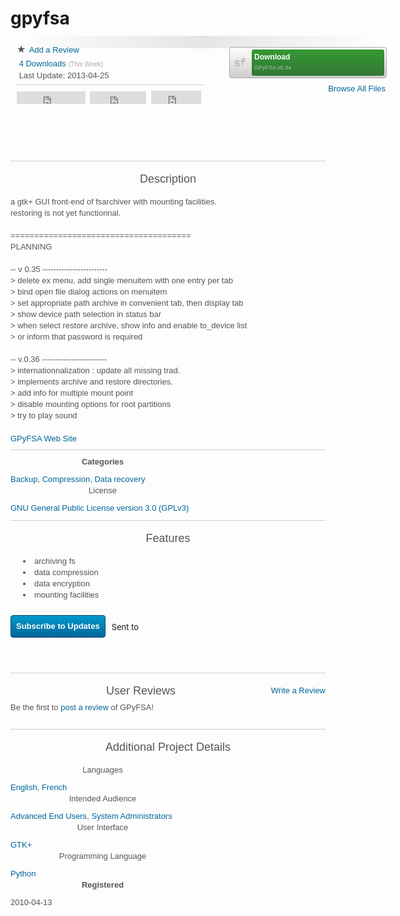 gpyfsa
======
<section id="call-to-action" style="margin: -8px 0px 0px; padding:
10px 0px; border: 0px; outline: 0px; font-size: 13px;
vertical-align: baseline; background-image:
-webkit-linear-gradient(left, rgb(255, 255, 255), rgb(229, 229,
229), rgb(255, 255, 255)); background-color: rgb(255, 255, 255);
display: block; width: 610px; color: rgb(85, 85, 85); font-family:
sans-serif; font-style: normal; font-variant: normal; font-weight:
normal; letter-spacing: normal; line-height: 18px; orphans: auto;
text-align: start; text-indent: 0px; text-transform: none;
white-space: normal; widows: auto; word-spacing: 0px;
-webkit-text-stroke-width: 0px; background-position: initial
initial; background-repeat: initial initial;">
<section id="counts-sharing" style="margin: 0px; padding: 4px 0px
0px 10px; border: 0px; outline: 0px; font-size: 13px;
vertical-align: baseline; background-color: transparent;
display: block; width: 340px; float: left; background-position:
initial initial; background-repeat: initial initial;">
<section class="project-info" style="margin: 0px; padding: 0px;
border: 0px; outline: 0px; font-size: 13px; vertical-align:
baseline; background-color: transparent; display: block;
background-position: initial initial; background-repeat:
initial initial;">
<section class="content" style="margin: 0px; padding: 0px;
border: 0px; outline: 0px; font-size: 13px; vertical-align:
baseline; background-color: transparent; display: block;
background-position: initial initial; background-repeat:
initial initial;"><b data-icon="" class="ico" title="Star"
style="margin: 0px; padding: 0px; border: 0px; outline:
0px; font-size: 16px; vertical-align: baseline;
background-color: transparent; font-style: normal;
font-variant: normal; font-weight: normal; line-height:
4px; font-family: Pictos; text-decoration: none; width:
16px; height: 16px; display: inline-block;
background-position: initial initial; background-repeat:
initial initial;">★</b><span class="Apple-converted-space">&nbsp;</span><a
href="https://sourceforge.net/projects/gpyfsa/reviews/"
title="Add a review" id="call-to-action-reviews"
style="margin: 0px; padding: 0px; font-size: 13px;
vertical-align: baseline; background-color: transparent;
outline: none; color: rgb(0, 102, 153); text-decoration:
none; -webkit-tap-highlight-color: rgb(0, 119, 170);
background-position: initial initial; background-repeat:
initial initial;">Add a Review</a></section>
</section>
<section id="download-stats" class="project-info" style="margin:
0px; padding: 0px; border: 0px; outline: 0px; font-size: 13px;
vertical-align: baseline; background-color: transparent;
display: block; background-position: initial initial;
background-repeat: initial initial;">
<section class="content" style="margin: 0px; padding: 0px;
border: 0px; outline: 0px; font-size: 13px; vertical-align:
baseline; background-color: transparent; display: block;
background-position: initial initial; background-repeat:
initial initial;"><span class="Apple-converted-space">&nbsp;</span><a
href="https://sourceforge.net/projects/gpyfsa/files/stats/timeline"
title="Downloads This Week" id="call-to-action-stats"
style="margin: 0px; padding: 0px; font-size: 13px;
vertical-align: baseline; background-color: transparent;
outline: none; color: rgb(0, 102, 153); text-decoration:
none; -webkit-tap-highlight-color: rgb(0, 119, 170);
background-position: initial initial; background-repeat:
initial initial;">4 Downloads</a><span
class="Apple-converted-space">&nbsp;</span><span
style="margin: 0px; padding: 0px; border: 0px; outline:
0px; font-size: 0.8em; vertical-align: baseline;
background-color: transparent; color: rgb(170, 170, 170);
background-position: initial initial; background-repeat:
initial initial;">(This Week)</span></section>
</section>
<section id="last-updated" class="project-info" style="margin:
0px; padding: 0px; border: 0px; outline: 0px; font-size: 13px;
vertical-align: baseline; background-color: transparent;
display: block; background-position: initial initial;
background-repeat: initial initial;">
<section class="content" style="margin: 0px; padding: 0px;
border: 0px; outline: 0px; font-size: 13px; vertical-align:
baseline; background-color: transparent; display: block;
background-position: initial initial; background-repeat:
initial initial;"><span class="Apple-converted-space">&nbsp;</span>Last
Update:<span class="Apple-converted-space">&nbsp;</span><time
class="dateUpdated" datetime="2013-04-25" style="margin:
0px; padding: 0px; border: 0px; outline: 0px; font-size:
13px; vertical-align: baseline; background-color:
transparent; background-position: initial initial;
background-repeat: initial initial;">2013-04-25</time></section>
</section>
<section class="social-sharing" style="margin: 5px 0px 0px;
padding: 9px 0px 3px; border-width: 1px 0px 0px;
border-top-style: solid; border-top-color: rgb(204, 204, 204);
outline: 0px; font-size: 13px; vertical-align: baseline;
background-color: transparent; display: block; width: 300px;
background-position: initial initial; background-repeat:
initial initial;"><iframe id="twitter-widget-0"
allowtransparency="true"
src="https://platform.twitter.com/widgets/tweet_button.1397165098.html#_=1398263907408&amp;count=horizontal&amp;counturl=http%3A%2F%2Fsourceforge.net%2Fprojects%2Fgpyfsa%2F&amp;id=twitter-widget-0&amp;lang=en&amp;original_referer=https%3A%2F%2Fsourceforge.net%2Fprojects%2Fgpyfsa%2F&amp;size=m&amp;text=Download%20GPyFSA%20for%20free%21%20a%20gtk%2B%20GUI%20front-end%20of%20fsarchiver&amp;url=http%3A%2F%2Fsf.net%2Fprojects%2Fgpyfsa%2F&amp;via=sourceforge"
class="twitter-share-button twitter-tweet-button
twitter-count-horizontal" title="Twitter Tweet Button"
data-twttr-rendered="true" mytubeid="mytube1" style="margin:
0px; padding: 0px; border: 0px; outline: 0px; font-size:
13px; vertical-align: baseline; background-color:
transparent; width: 110px; height: 20px;
background-position: initial initial; background-repeat:
initial initial;" scrolling="no" frameborder="0"></iframe><span
class="Apple-converted-space">&nbsp;</span>
<div id="___plusone_0" style="margin: 0px; padding: 0px;
border: 0px none; outline: 0px; font-size: 1px;
vertical-align: baseline; background-color: transparent;
text-indent: 0px; float: none; line-height: normal; display:
inline-block; width: 90px; height: 20px;
background-position: initial initial; background-repeat:
initial initial;"><iframe hspace="0" marginheight="0"
marginwidth="0" tabindex="0" vspace="0"
id="I0_1398263908263" name="I0_1398263908263"
src="https://apis.google.com/u/0/_/+1/fastbutton?usegapi=1&amp;size=medium&amp;annotation=bubble&amp;origin=https%3A%2F%2Fsourceforge.net&amp;url=http%3A%2F%2Fsourceforge.net%2Fprojects%2Fgpyfsa%2F&amp;gsrc=3p&amp;ic=1&amp;jsh=m%3B%2F_%2Fscs%2Fapps-static%2F_%2Fjs%2Fk%3Doz.gapi.en.Zr8XO6POvOg.O%2Fm%3D__features__%2Fam%3DAQ%2Frt%3Dj%2Fd%3D1%2Fz%3Dzcms%2Frs%3DAItRSTPHwsAMfaFXJlxkFq9x38MECEWNBQ#_methods=onPlusOne%2C_ready%2C_close%2C_open%2C_resizeMe%2C_renderstart%2Concircled%2Cdrefresh%2Cerefresh%2Conload&amp;id=I0_1398263908263&amp;parent=https%3A%2F%2Fsourceforge.net&amp;pfname=&amp;rpctoken=35796043"
data-gapiattached="true" title="+1" mytubeid="mytube2"
style="margin: 0px; padding: 0px; border: 0px none;
outline: 0px; font-size: 1px; vertical-align: baseline;
background-color: transparent; position: static; top: 0px;
width: 90px; left: 0px; visibility: visible; height: 20px;
background-position: initial initial; background-repeat:
initial initial;" scrolling="no" width="100%"
frameborder="0"></iframe></div>
<span class="Apple-converted-space">&nbsp;</span><iframe
src="https://www.facebook.com/plugins/like.php?href=http%3A%2F%2Fsourceforge.net%2Fprojects%2Fgpyfsa%2F&amp;send=false&amp;layout=button_count&amp;width=80&amp;show_faces=false&amp;action=like&amp;colorscheme=light&amp;font&amp;height=21"
allowtransparency="true" mytubeid="mytube3" style="margin:
0px; padding: 0px; border: none; outline: 0px; font-size:
13px; vertical-align: baseline; background-color:
transparent; overflow: hidden; width: 80px; height: 21px;
background-position: initial initial; background-repeat:
initial initial;" scrolling="no" frameborder="0"></iframe></section>
</section>
<section id="download_button" style="margin: 0px; padding: 8px 0px
0px; border: 0px; outline: 0px; font-size: 13px; vertical-align:
baseline; background-color: transparent; display: block;
position: relative; width: 250px; float: left;
background-position: initial initial; background-repeat: initial
initial;"><a
href="https://sourceforge.net/projects/gpyfsa/files/latest/download"
class="sfdl" data-hasqtip="0" oldtitle="Download
/gpyfsa-0.3x/gpyfsa-0.34.tar.bz2 from SourceForge - 69.9 kB"
title="" style="margin: 0px 10px 0px 0px; padding: 0px;
font-size: 12px !important; vertical-align: baseline;
background-image:
url(data:image/png;base64,iVBORw0KGgoAAAANSUhEUgAAABEAAAANCAYAAABPeYUaAAAAGXRFWHRTb2Z0d2FyZQBBZG9iZSBJbWFnZVJlYWR5ccllPAAAANFJREFUeNqcUosNgjAUbE0HcARGwAnqZxBxBCbQDXQE2UOkTIAj4AZsgPfMa1JeGqhecimU63HvvepxHFUq6mebY2nAdbi/Ur/hKg0IRv2H3WFvnX/Rj9qRcxH7A+BIjDK2eCYewQy8g2/WDJSk4w8xWDICz2ziUchyvMGLXIVJK9acE0+0VM53PIitE6bTcKJJT0wg6ESSHiwhHpbMDYszjhrDKcVkE5mO5dhZyrwNx72J2i9iGvMmODB372U/aCpV2NSlG0sGVbiBw2VM+BFgALYfPdL6UCEWAAAAAElFTkSuQmCC),
-webkit-gradient(linear, 0% 0%, 0% 100%, from(rgb(255, 255,
255)), to(rgb(204, 204, 204))); background-color: rgb(229,
229, 229); outline: none; color: rgb(0, 102, 153);
text-decoration: none; width: 250px; height: 48px; position:
relative; border: 1px solid rgb(170, 170, 170); display:
inline; float: left; -webkit-box-shadow: rgba(255, 255, 255,
0.6) 0px 1px 0px 0px; box-shadow: rgba(255, 255, 255, 0.6) 0px
1px 0px 0px; border-top-left-radius: 4px;
border-top-right-radius: 4px; border-bottom-right-radius: 4px;
border-bottom-left-radius: 4px; overflow: hidden; font-weight:
bold !important; font-style: normal !important; font-variant:
normal !important; line-height: 1.17 !important; font-family:
sans-serif !important; -webkit-tap-highlight-color: rgb(0,
119, 170); background-position: 8px 50%, 0px 0px;
background-repeat: no-repeat no-repeat;"><span style="margin:
3px 3px 3px 35px; padding: 4px; border: 0px; outline: 0px;
font-size: 12px; vertical-align: baseline; background-image:
-webkit-gradient(linear, 0% 0%, 0% 100%, from(rgb(51, 153,
51)), to(rgb(51, 119, 51))); background-color: rgb(51, 102,
51); border-top-left-radius: 3px; border-top-right-radius:
3px; border-bottom-right-radius: 3px;
border-bottom-left-radius: 3px; display: block; text-align:
left; color: rgb(255, 255, 255); overflow: hidden; height:
34px; background-position: initial initial;
background-repeat: initial initial;"><b style="margin: 0px;
padding: 0px; border: 0px; outline: 0px; font-size: 12px;
vertical-align: baseline; background-color: transparent;
display: block; line-height: 17px; background-position:
initial initial; background-repeat: initial initial;">Download</b><small
style="margin: 0px; padding: 0px; border: 0px; outline:
0px; font-size: 9px; vertical-align: baseline;
background-color: transparent; display: block;
line-height: 17px; color: rgb(173, 194, 173); font-weight:
normal; white-space: nowrap; overflow: hidden;
background-position: initial initial; background-repeat:
initial initial;">GPyFSA v0.34</small></span></a><a
href="https://sourceforge.net/projects/gpyfsa/files/"
id="files-link" title="Browse All Files" style="margin: 5px
0px 0px; padding: 0px; font-size: 13px; vertical-align:
baseline; background-color: transparent; outline: none; color:
rgb(0, 102, 153); text-decoration: none;
-webkit-tap-highlight-color: rgb(0, 119, 170); float: right;
line-height: 24px; background-position: initial initial;
background-repeat: initial initial;">Browse All Files</a>
<section class="project-info" style="margin: 0px; padding: 0px;
border: 0px; outline: 0px; font-size: 13px; vertical-align:
baseline; background-color: transparent; display: block;
background-position: initial initial; background-repeat:
initial initial;"><span class="platform-icon linux"
style="margin: 8px 5px 0px 0px; padding: 0px; border: 0px;
outline: 0px; font-size: 13px; vertical-align: baseline;
background-image:
url(https://a.fsdn.com/con/img/icons/24x24/linux.png?1288216775);
background-color: transparent; display: inline-block; width:
24px; height: 24px; text-indent: -9999px;
background-position: 0px 0px; background-repeat: no-repeat
no-repeat;">Linux</span></section>
</section>
</section>
<section id="project-screenshots" class="enhanced" style="margin:
0px; padding: 10px 0px; border-width: 1px 0px 0px;
border-top-style: solid; border-top-color: rgb(204, 204, 204);
outline: 0px; font-size: 13px; vertical-align: baseline;
background-color: transparent; display: block; overflow: hidden;
color: rgb(85, 85, 85); font-family: sans-serif; font-style:
normal; font-variant: normal; font-weight: normal; letter-spacing:
normal; line-height: 18px; orphans: auto; text-align: start;
text-indent: 0px; text-transform: none; white-space: normal;
widows: auto; word-spacing: 0px; -webkit-text-stroke-width: 0px;
background-position: initial initial; background-repeat: initial
initial;">
<div class="slider" style="margin: 0px; padding: 0px; border: 0px;
outline: 0px; font-size: 13px; vertical-align: baseline;
background-color: transparent; overflow: hidden; position:
relative; width: 612px; height: 159px; background-position:
initial initial; background-repeat: initial initial;">
<div class="strip" style="margin: 0px; padding: 0px; border:
0px; outline: 0px; font-size: 13px; vertical-align: baseline;
background-color: transparent; overflow: hidden; position:
absolute; top: 0px; left: 0px; height: 159px; display: block;
visibility: visible; opacity: 1; background-position: initial
initial; background-repeat: initial initial;"><a rel="section"
class="thumbnail"
href="https://a.fsdn.com/con/app/proj/gpyfsa/screenshots/260298.jpg"
title="4 - archive path history" style="margin: 5px;
padding: 5px; font-size: 13px; vertical-align: baseline;
background-color: transparent; outline: none; color: rgb(0,
102, 153); text-decoration: none;
-webkit-tap-highlight-color: rgb(0, 119, 170); display:
block; width: 182px; height: 137px; float: left; border: 1px
solid rgb(204, 204, 204); background-position: initial
initial; background-repeat: initial initial;"><img
itemprop="screenshots"
src="https://a.fsdn.com/con/app/proj/gpyfsa/screenshots/260298.jpg/182/137"
alt="4 - archive path history" style="margin: 0px;
padding: 0px; border: 0px; outline: 0px; font-size: 13px;
vertical-align: baseline; background-color: transparent;
background-position: initial initial; background-repeat:
initial initial;" height="137" width="182"></a><a
rel="section" class="thumbnail"
href="https://a.fsdn.com/con/app/proj/gpyfsa/screenshots/260294.jpg"
title="2 - mounting facilities" style="margin: 5px; padding:
5px; font-size: 13px; vertical-align: baseline;
background-color: transparent; outline: none; color: rgb(0,
102, 153); text-decoration: none;
-webkit-tap-highlight-color: rgb(0, 119, 170); display:
block; width: 182px; height: 137px; float: left; border: 1px
solid rgb(204, 204, 204); background-position: initial
initial; background-repeat: initial initial;"><img
itemprop="screenshots"
src="https://a.fsdn.com/con/app/proj/gpyfsa/screenshots/260294.jpg/182/137"
alt="2 - mounting facilities" style="margin: 0px; padding:
0px; border: 0px; outline: 0px; font-size: 13px;
vertical-align: baseline; background-color: transparent;
background-position: initial initial; background-repeat:
initial initial;" height="137" width="182"></a><a
rel="section" class="thumbnail"
href="https://a.fsdn.com/con/app/proj/gpyfsa/screenshots/260292.jpg"
title="1 - fs selection" style="margin: 5px; padding: 5px;
font-size: 13px; vertical-align: baseline; background-color:
transparent; outline: none; color: rgb(0, 102, 153);
text-decoration: none; -webkit-tap-highlight-color: rgb(0,
119, 170); display: block; width: 182px; height: 137px;
float: left; border: 1px solid rgb(204, 204, 204);
background-position: initial initial; background-repeat:
initial initial;"><img itemprop="screenshots"
src="https://a.fsdn.com/con/app/proj/gpyfsa/screenshots/260292.jpg/182/137"
alt="1 - fs selection" style="margin: 0px; padding: 0px;
border: 0px; outline: 0px; font-size: 13px;
vertical-align: baseline; background-color: transparent;
background-position: initial initial; background-repeat:
initial initial;" height="137" width="182"></a><a
rel="section" class="thumbnail"
href="https://a.fsdn.com/con/app/proj/gpyfsa/screenshots/260296.jpg"
title="3 - archiving fs" style="margin: 5px; padding: 5px;
font-size: 13px; vertical-align: baseline; background-color:
transparent; outline: none; color: rgb(0, 102, 153);
text-decoration: none; -webkit-tap-highlight-color: rgb(0,
119, 170); display: block; width: 182px; height: 137px;
float: left; border: 1px solid rgb(204, 204, 204);
background-position: initial initial; background-repeat:
initial initial;"><img itemprop="screenshots"
src="https://a.fsdn.com/con/app/proj/gpyfsa/screenshots/260296.jpg/182/137"
alt="3 - archiving fs" style="margin: 0px; padding: 0px;
border: 0px; outline: 0px; font-size: 13px;
vertical-align: baseline; background-color: transparent;
background-position: initial initial; background-repeat:
initial initial;" height="137" width="182"></a></div>
<div title="Next" class="next" style="margin: 0px; padding: 0px
0.5em; border: 0px; outline: 0px; font-size: 4em;
vertical-align: baseline; background-image:
-webkit-linear-gradient(right, rgb(255, 255, 255), rgba(255,
255, 255, 0)); background-color: transparent; text-shadow:
rgb(255, 255, 255) -1px 0px, rgb(255, 255, 255) 0px 1px,
rgb(255, 255, 255) 1px 0px, rgb(255, 255, 255) 0px -1px;
display: block; cursor: pointer; height: 159px; position:
absolute; top: 0px; z-index: 5; line-height: 159px;
font-family: 'Lucida Grande', 'Lucida Sans Unicode', 'Lucida
Sans', Verdana, Tahoma, sans-serif; right: 0px; text-align:
right; background-position: initial initial;
background-repeat: initial initial;">›</div>
</div>
</section>
<section id="project-description" style="margin: 0px; padding: 10px
0px; border-width: 1px 0px 0px; border-top-style: solid;
border-top-color: rgb(204, 204, 204); outline: 0px; font-size:
13px; vertical-align: baseline; background-color: transparent;
display: block; overflow: hidden; color: rgb(85, 85, 85);
font-family: sans-serif; font-style: normal; font-variant: normal;
font-weight: normal; letter-spacing: normal; line-height: 18px;
orphans: auto; text-align: start; text-indent: 0px;
text-transform: none; white-space: normal; widows: auto;
word-spacing: 0px; -webkit-text-stroke-width: 0px;
background-position: initial initial; background-repeat: initial
initial;">
<header style="margin: 0px 0px 10px; padding: 0px; border: 0px;
outline: 0px; font-size: 13px; vertical-align: baseline;
background-color: transparent; display: block;
background-position: initial initial; background-repeat: initial
initial;">
<h2 style="margin: 0px; padding: 0px; border: 0px; outline: 0px;
font-size: 18px; vertical-align: baseline; background-color:
transparent; font-weight: normal; text-rendering:
optimizelegibility; font-family: Ubuntu, sans-serif;
line-height: 36px; background-position: initial initial;
background-repeat: initial initial;">Description</h2>
</header>
<p id="description" itemprop="description" style="margin: 0px 0px
20px; padding: 0px; border: 0px; outline: 0px; font-size: 13px;
vertical-align: baseline; background-color: transparent;
background-position: initial initial; background-repeat: initial
initial;">a gtk+ GUI front-end of fsarchiver with mounting
facilities.<br>
restoring is not yet functionnal.<br>
<br>
======================================<br>
PLANNING<br>
<br>
-- v 0.35 ------------------------<br>
&gt; delete ex menu, add single menuitem with one entry per tab<br>
&gt; bind open file dialog actions on menuitem<br>
&gt; set appropriate path archive in convenient tab, then
display tab<br>
&gt; show device path selection in status bar<br>
&gt; when select restore archive, show info and enable to_device
list<br>
&gt; or inform that password is required<br>
<br>
-- v.0.36 ------------------------<br>
&gt; internationnalization : update all missing trad.<br>
&gt; implements archive and restore directories.<br>
&gt; add info for multiple mount point<br>
&gt; disable mounting options for root partitions<br>
&gt; try to play sound</p>
<p style="margin: 0px; padding: 0px; border: 0px; outline: 0px;
font-size: 13px; vertical-align: baseline; background-color:
transparent; background-position: initial initial;
background-repeat: initial initial;"><a id="homepage"
class="pspbtn" href="http://gpyfsa.sourceforge.net/"
title="GPyFSA Web Site" style="margin: 0px; padding: 0px;
font-size: 13px; vertical-align: baseline; background-color:
transparent; outline: none; color: rgb(0, 102, 153);
text-decoration: none; -webkit-tap-highlight-color: rgb(0,
119, 170); float: none; line-height: normal;
background-position: initial initial; background-repeat:
initial initial;">GPyFSA Web Site</a></p>
</section>
<section id="project-categories-and-license" style="margin: 0px;
padding: 10px 0px; border-width: 1px 0px 0px; border-top-style:
solid; border-top-color: rgb(204, 204, 204); outline: 0px;
font-size: 13px; vertical-align: baseline; background-color:
transparent; display: block; overflow: hidden; color: rgb(85, 85,
85); font-family: sans-serif; font-style: normal; font-variant:
normal; font-weight: normal; letter-spacing: normal; line-height:
18px; orphans: auto; text-align: start; text-indent: 0px;
text-transform: none; white-space: normal; widows: auto;
word-spacing: 0px; -webkit-text-stroke-width: 0px;
background-position: initial initial; background-repeat: initial
initial;">
<div class="project-container" style="margin: 0px -10px; padding:
0px; border: 0px; outline: 0px; font-size: 13px; vertical-align:
baseline; background-color: transparent; display: inline-block;
width: auto; background-position: initial initial;
background-repeat: initial initial;">
<section style="margin: 0px 10px; padding: 0px; border: 0px;
outline: 0px; font-size: 13px; vertical-align: baseline;
background-color: transparent; display: inline; float: left;
width: 295px; background-position: initial initial;
background-repeat: initial initial;">
<header style="margin: 0px 0px 10px; padding: 0px; border:
0px; outline: 0px; font-size: 13px; vertical-align:
baseline; background-color: transparent; display: block;
background-position: initial initial; background-repeat:
initial initial;">
<h4 style="margin: 0px; padding: 0px; border: 0px; outline:
0px; font-size: 13px; vertical-align: baseline;
background-color: transparent; font-weight: bold;
text-rendering: optimizelegibility; font-family: Ubuntu,
sans-serif; background-position: initial initial;
background-repeat: initial initial;">Categories</h4>
</header>
<a
href="https://sourceforge.net/directory/system/storage/archiving/backup/"
itemprop="softwareApplicationSubCategory" style="margin:
0px; padding: 0px; font-size: 13px; vertical-align:
baseline; background-color: transparent; outline: none;
color: rgb(0, 102, 153); text-decoration: none;
-webkit-tap-highlight-color: rgb(0, 119, 170);
background-position: initial initial; background-repeat:
initial initial;">Backup</a>,<span
class="Apple-converted-space">&nbsp;</span><a
href="https://sourceforge.net/directory/security-utilities/storage/archiving/compression/"
itemprop="softwareApplicationSubCategory" style="margin:
0px; padding: 0px; font-size: 13px; vertical-align:
baseline; background-color: transparent; outline: none;
color: rgb(0, 102, 153); text-decoration: none;
-webkit-tap-highlight-color: rgb(0, 119, 170);
background-position: initial initial; background-repeat:
initial initial;">Compression</a>,<span
class="Apple-converted-space">&nbsp;</span><a
href="https://sourceforge.net/directory/system-administration/storage/recovery/"
itemprop="softwareApplicationSubCategory" style="margin:
0px; padding: 0px; font-size: 13px; vertical-align:
baseline; background-color: transparent; outline: none;
color: rgb(0, 102, 153); text-decoration: none;
-webkit-tap-highlight-color: rgb(0, 119, 170);
background-position: initial initial; background-repeat:
initial initial;">Data recovery</a></section>
<section style="margin: 0px 10px; padding: 0px; border: 0px;
outline: 0px; font-size: 13px; vertical-align: baseline;
background-color: transparent; display: inline; float: left;
width: 295px; background-position: initial initial;
background-repeat: initial initial;">
<section class="project-info" style="margin: 0px; padding:
0px; border: 0px; outline: 0px; font-size: 13px;
vertical-align: baseline; background-color: transparent;
display: block; background-position: initial initial;
background-repeat: initial initial;">
<header style="margin: 0px 0px 10px; padding: 0px; border:
0px; outline: 0px; font-size: 13px; vertical-align:
baseline; background-color: transparent; display: block;
background-position: initial initial; background-repeat:
initial initial;">
<h3 style="margin: 0px; padding: 0px; border: 0px;
outline: 0px; font-size: 13px; vertical-align: baseline;
background-color: transparent; font-weight: normal;
text-rendering: optimizelegibility; font-family: Ubuntu,
sans-serif; background-position: initial initial;
background-repeat: initial initial;">License</h3>
</header>
<section class="content" style="margin: 0px; padding: 0px;
border: 0px; outline: 0px; font-size: 13px;
vertical-align: baseline; background-color: transparent;
display: block; background-position: initial initial;
background-repeat: initial initial;"><a
href="https://sourceforge.net/directory/license:gplv3/"
style="margin: 0px; padding: 0px; font-size: 13px;
vertical-align: baseline; background-color: transparent;
outline: none; color: rgb(0, 102, 153); text-decoration:
none; -webkit-tap-highlight-color: rgb(0, 119, 170);
background-position: initial initial; background-repeat:
initial initial;">GNU General Public License version 3.0
(GPLv3)</a></section>
</section>
</section>
</div>
</section>
<section id="project-features" style="margin: 0px; padding: 10px
0px; border-width: 1px 0px 0px; border-top-style: solid;
border-top-color: rgb(204, 204, 204); outline: 0px; font-size:
13px; vertical-align: baseline; background-color: transparent;
display: block; color: rgb(85, 85, 85); font-family: sans-serif;
font-style: normal; font-variant: normal; font-weight: normal;
letter-spacing: normal; line-height: 18px; orphans: auto;
text-align: start; text-indent: 0px; text-transform: none;
white-space: normal; widows: auto; word-spacing: 0px;
-webkit-text-stroke-width: 0px; background-position: initial
initial; background-repeat: initial initial;">
<header style="margin: 0px 0px 10px; padding: 0px; border: 0px;
outline: 0px; font-size: 13px; vertical-align: baseline;
background-color: transparent; display: block;
background-position: initial initial; background-repeat: initial
initial;">
<h2 style="margin: 0px; padding: 0px; border: 0px; outline: 0px;
font-size: 18px; vertical-align: baseline; background-color:
transparent; font-weight: normal; text-rendering:
optimizelegibility; font-family: Ubuntu, sans-serif;
line-height: 36px; background-position: initial initial;
background-repeat: initial initial;">Features</h2>
</header>
<div class="content editable" style="margin: 0px; padding: 0px;
border: 0px; outline: 0px; font-size: 13px; vertical-align:
baseline; background-color: transparent; background-position:
initial initial; background-repeat: initial initial;">
<ul class="features" style="margin: 0px 0px 1em 20px; padding:
0px; border: 0px; outline: 0px; font-size: 13px;
vertical-align: baseline; background-color: transparent;
background-position: initial initial; background-repeat:
initial initial;">
<li class="feature" style="margin: 0px; padding: 0px; border:
0px; outline: 0px; font-size: 13px; vertical-align:
baseline; background-color: transparent; list-style: disc
inside; background-position: initial initial;
background-repeat: initial initial;">archiving fs</li>
<li class="feature" style="margin: 0px; padding: 0px; border:
0px; outline: 0px; font-size: 13px; vertical-align:
baseline; background-color: transparent; list-style: disc
inside; background-position: initial initial;
background-repeat: initial initial;">data compression</li>
<li class="feature" style="margin: 0px; padding: 0px; border:
0px; outline: 0px; font-size: 13px; vertical-align:
baseline; background-color: transparent; list-style: disc
inside; background-position: initial initial;
background-repeat: initial initial;">data encryption</li>
<li class="feature" style="margin: 0px; padding: 0px; border:
0px; outline: 0px; font-size: 13px; vertical-align:
baseline; background-color: transparent; list-style: disc
inside; background-position: initial initial;
background-repeat: initial initial;">mounting facilities</li>
</ul>
</div>
</section>

</header>
<form action="https://sourceforge.net/projects/gpyfsa/subscribe"
method="post" id="subscribe-form" style="margin: 0px; padding:
0px; border: 0px; outline: 0px; font-size: 13px; vertical-align:
baseline; background-color: transparent; overflow: hidden;
background-position: initial initial; background-repeat: initial
initial;">
<section id="subscribe-form-container" style="margin: 0px;
padding: 0px; border: 0px; outline: 0px; font-size: 13px;
vertical-align: baseline; background-color: transparent;
display: block; overflow: hidden; background-position: initial
initial; background-repeat: initial initial;"><button
type="submit" id="subscriber-submit"
class="subscriber-submit" style="cursor: pointer; width:
auto; overflow: hidden; -webkit-box-shadow: rgba(255, 255,
255, 0.6) 0px 1px 0px; box-shadow: rgba(255, 255, 255, 0.6)
0px 1px 0px; border-top-left-radius: 4px;
border-top-right-radius: 4px; border-bottom-right-radius:
4px; border-bottom-left-radius: 4px; background-image:
linear-gradient(rgb(0, 153, 204), rgb(0, 102, 153)); border:
1px solid rgb(0, 68, 102); font-style: normal; font-variant:
normal; font-size: 13px; font-family: sans-serif;
line-height: 18px; font-weight: bold; text-shadow: none;
text-decoration: none; margin: 0px 10px 7px 0px; display:
inline; padding: 0px; color: rgb(255, 255, 255); text-align:
center; position: relative; min-height: 19px; height: auto;
float: left; background-position: initial initial;
background-repeat: initial initial;"><span style="margin:
0px; padding: 8px; border: 0px; outline: 0px; font-size:
13px; vertical-align: baseline; background-color:
transparent; display: block; background-position: initial
initial; background-repeat: initial initial;">Subscribe to
Updates</span></button>
<p id="subscriber-existing-email" style="margin: 0px; padding:
0px; border: 0px; outline: 0px; font-size: 13px;
vertical-align: baseline; background-color: transparent;
overflow: hidden; position: relative; line-height: 38px;
float: left; background-position: initial initial;
background-repeat: initial initial;">Sent to<span
class="Apple-converted-space">&nbsp;</span><code
style="margin: 0px; padding: 0px; border: 0px; outline:
0px; font-size: 13px; vertical-align: baseline;
background-color: transparent; font-family: monospace,
sans-serif; background-position: initial initial;
background-repeat: initial initial;"><span style="margin:
0px; padding: 0px; border: 0px; outline: 0px; font-size:
13px; vertical-align: baseline; background-color:
transparent; background-position: initial initial;
background-repeat: initial initial;"><a
class="smarterwiki-linkify"

</section>
</form>
</section>
<section id="reviews-n-ratings" style="margin: 0px; padding: 10px
0px; border-width: 1px 0px 0px; border-top-style: solid;
border-top-color: rgb(204, 204, 204); outline: 0px; font-size:
13px; vertical-align: baseline; background-color: transparent;
display: block; color: rgb(85, 85, 85); font-family: sans-serif;
font-style: normal; font-variant: normal; font-weight: normal;
letter-spacing: normal; line-height: 18px; orphans: auto;
text-align: start; text-indent: 0px; text-transform: none;
white-space: normal; widows: auto; word-spacing: 0px;
-webkit-text-stroke-width: 0px; background-position: initial
initial; background-repeat: initial initial;">
<header style="margin: 0px; padding: 0px; border: 0px; outline:
0px; font-size: 13px; vertical-align: baseline;
background-color: transparent; display: block; overflow: hidden;
background-position: initial initial; background-repeat: initial
initial;"><a class="pspbtn"
href="https://sourceforge.net/projects/gpyfsa/reviews/new"
style="margin: 0px; padding: 0px; font-size: 13px;
vertical-align: baseline; background-color: transparent;
outline: none; color: rgb(0, 102, 153); text-decoration: none;
-webkit-tap-highlight-color: rgb(0, 119, 170); float: right;
line-height: 2.7692em; background-position: initial initial;
background-repeat: initial initial;">Write a Review</a>
<h2 style="margin: 0px; padding: 0px; border: 0px; outline: 0px;
font-size: 18px; vertical-align: baseline; background-color:
transparent; font-weight: normal; text-rendering:
optimizelegibility; font-family: Ubuntu, sans-serif;
line-height: 36px; background-position: initial initial;
background-repeat: initial initial;">User Reviews</h2>
</header>
<section class="content" style="margin: 0px; padding: 0px; border:
0px; outline: 0px; font-size: 13px; vertical-align: baseline;
background-color: transparent; display: block; clear: both;
background-position: initial initial; background-repeat: initial
initial;">
<p style="margin: 0px; padding: 0px; border: 0px; outline: 0px;
font-size: 13px; vertical-align: baseline; background-color:
transparent; background-position: initial initial;
background-repeat: initial initial;">Be the first to<span
class="Apple-converted-space">&nbsp;</span><a
href="https://sourceforge.net/projects/gpyfsa/reviews/new"
style="margin: 0px; padding: 0px; font-size: 13px;
vertical-align: baseline; background-color: transparent;
outline: none; color: rgb(0, 102, 153); text-decoration:
none; -webkit-tap-highlight-color: rgb(0, 119, 170);
background-position: initial initial; background-repeat:
initial initial;">post a review</a><span
class="Apple-converted-space">&nbsp;</span>of GPyFSA!</p>
</section>
</section>
<section id="project-additional-trove" style="margin: 0px; padding:
10px 0px; border-width: 1px 0px 0px; border-top-style: solid;
border-top-color: rgb(204, 204, 204); outline: 0px; font-size:
13px; vertical-align: baseline; background-color: transparent;
display: block; overflow: hidden; color: rgb(85, 85, 85);
font-family: sans-serif; font-style: normal; font-variant: normal;
font-weight: normal; letter-spacing: normal; line-height: 18px;
orphans: auto; text-align: start; text-indent: 0px;
text-transform: none; white-space: normal; widows: auto;
word-spacing: 0px; -webkit-text-stroke-width: 0px;
background-position: initial initial; background-repeat: initial
initial;">
<header style="margin: 0px 0px 10px; padding: 0px; border: 0px;
outline: 0px; font-size: 13px; vertical-align: baseline;
background-color: transparent; display: block;
background-position: initial initial; background-repeat: initial
initial;">
<h2 style="margin: 0px; padding: 0px; border: 0px; outline: 0px;
font-size: 18px; vertical-align: baseline; background-color:
transparent; font-weight: normal; text-rendering:
optimizelegibility; font-family: Ubuntu, sans-serif;
line-height: 36px; background-position: initial initial;
background-repeat: initial initial;">Additional Project
Details</h2>
</header>
<div class="project-container" style="margin: 0px -10px; padding:
0px; border: 0px; outline: 0px; font-size: 13px; vertical-align:
baseline; background-color: transparent; display: inline-block;
width: auto; background-position: initial initial;
background-repeat: initial initial;">
<section class="project-info" style="margin: 0px 10px; padding:
0px; border: 0px; outline: 0px; font-size: 13px;
vertical-align: baseline; background-color: transparent;
display: inline; float: left; width: 295px;
background-position: initial initial; background-repeat:
initial initial;">
<header style="margin: 0px 0px 10px; padding: 0px; border:
0px; outline: 0px; font-size: 13px; vertical-align:
baseline; background-color: transparent; display: block;
background-position: initial initial; background-repeat:
initial initial;">
<h3 style="margin: 0px; padding: 0px; border: 0px; outline:
0px; font-size: 13px; vertical-align: baseline;
background-color: transparent; font-weight: normal;
text-rendering: optimizelegibility; font-family: Ubuntu,
sans-serif; background-position: initial initial;
background-repeat: initial initial;">Languages</h3>
</header>
<section class="content" style="margin: 0px; padding: 0px;
border: 0px; outline: 0px; font-size: 13px; vertical-align:
baseline; background-color: transparent; display: block;
background-position: initial initial; background-repeat:
initial initial;"><a
href="https://sourceforge.net/directory/natlanguage:english/"
itemprop="inLanguage" style="margin: 0px; padding: 0px;
font-size: 13px; vertical-align: baseline;
background-color: transparent; outline: none; color:
rgb(0, 102, 153); text-decoration: none;
-webkit-tap-highlight-color: rgb(0, 119, 170);
background-position: initial initial; background-repeat:
initial initial;">English</a>,<span
class="Apple-converted-space">&nbsp;</span><a
href="https://sourceforge.net/directory/natlanguage:french/"
itemprop="inLanguage" style="margin: 0px; padding: 0px;
font-size: 13px; vertical-align: baseline;
background-color: transparent; outline: none; color:
rgb(0, 102, 153); text-decoration: none;
-webkit-tap-highlight-color: rgb(0, 119, 170);
background-position: initial initial; background-repeat:
initial initial;">French</a></section>
</section>
<section class="project-info" style="margin: 0px 10px; padding:
0px; border: 0px; outline: 0px; font-size: 13px;
vertical-align: baseline; background-color: transparent;
display: inline; float: left; width: 295px;
background-position: initial initial; background-repeat:
initial initial;">
<header style="margin: 0px 0px 10px; padding: 0px; border:
0px; outline: 0px; font-size: 13px; vertical-align:
baseline; background-color: transparent; display: block;
background-position: initial initial; background-repeat:
initial initial;">
<h3 style="margin: 0px; padding: 0px; border: 0px; outline:
0px; font-size: 13px; vertical-align: baseline;
background-color: transparent; font-weight: normal;
text-rendering: optimizelegibility; font-family: Ubuntu,
sans-serif; background-position: initial initial;
background-repeat: initial initial;">Intended Audience</h3>
</header>
<section class="content" style="margin: 0px; padding: 0px;
border: 0px; outline: 0px; font-size: 13px; vertical-align:
baseline; background-color: transparent; display: block;
background-position: initial initial; background-repeat:
initial initial;"><a
href="https://sourceforge.net/directory/audience:enduser_advanced/"
style="margin: 0px; padding: 0px; font-size: 13px;
vertical-align: baseline; background-color: transparent;
outline: none; color: rgb(0, 102, 153); text-decoration:
none; -webkit-tap-highlight-color: rgb(0, 119, 170);
background-position: initial initial; background-repeat:
initial initial;">Advanced End Users</a>,<span
class="Apple-converted-space">&nbsp;</span><a
href="https://sourceforge.net/directory/audience:sysadmins/"
style="margin: 0px; padding: 0px; font-size: 13px;
vertical-align: baseline; background-color: transparent;
outline: none; color: rgb(0, 102, 153); text-decoration:
none; -webkit-tap-highlight-color: rgb(0, 119, 170);
background-position: initial initial; background-repeat:
initial initial;">System Administrators</a></section>
</section>
<section class="project-info" style="margin: 0px 10px; padding:
0px; border: 0px; outline: 0px; font-size: 13px;
vertical-align: baseline; background-color: transparent;
display: inline; float: left; width: 295px;
background-position: initial initial; background-repeat:
initial initial;">
<header style="margin: 0px 0px 10px; padding: 0px; border:
0px; outline: 0px; font-size: 13px; vertical-align:
baseline; background-color: transparent; display: block;
background-position: initial initial; background-repeat:
initial initial;">
<h3 style="margin: 0px; padding: 0px; border: 0px; outline:
0px; font-size: 13px; vertical-align: baseline;
background-color: transparent; font-weight: normal;
text-rendering: optimizelegibility; font-family: Ubuntu,
sans-serif; background-position: initial initial;
background-repeat: initial initial;">User Interface</h3>
</header>
<section class="content" style="margin: 0px; padding: 0px;
border: 0px; outline: 0px; font-size: 13px; vertical-align:
baseline; background-color: transparent; display: block;
background-position: initial initial; background-repeat:
initial initial;"><a
href="https://sourceforge.net/directory/environment:ui_gtk/"
style="margin: 0px; padding: 0px; font-size: 13px;
vertical-align: baseline; background-color: transparent;
outline: none; color: rgb(0, 102, 153); text-decoration:
none; -webkit-tap-highlight-color: rgb(0, 119, 170);
background-position: initial initial; background-repeat:
initial initial;">GTK+</a></section>
</section>
<section class="project-info" style="margin: 0px 10px; padding:
0px; border: 0px; outline: 0px; font-size: 13px;
vertical-align: baseline; background-color: transparent;
display: inline; float: left; width: 295px;
background-position: initial initial; background-repeat:
initial initial;">
<header style="margin: 0px 0px 10px; padding: 0px; border:
0px; outline: 0px; font-size: 13px; vertical-align:
baseline; background-color: transparent; display: block;
background-position: initial initial; background-repeat:
initial initial;">
<h3 style="margin: 0px; padding: 0px; border: 0px; outline:
0px; font-size: 13px; vertical-align: baseline;
background-color: transparent; font-weight: normal;
text-rendering: optimizelegibility; font-family: Ubuntu,
sans-serif; background-position: initial initial;
background-repeat: initial initial;">Programming Language</h3>
</header>
<section class="content" style="margin: 0px; padding: 0px;
border: 0px; outline: 0px; font-size: 13px; vertical-align:
baseline; background-color: transparent; display: block;
background-position: initial initial; background-repeat:
initial initial;"><a
href="https://sourceforge.net/directory/language:python/"
style="margin: 0px; padding: 0px; font-size: 13px;
vertical-align: baseline; background-color: transparent;
outline: none; color: rgb(0, 102, 153); text-decoration:
none; -webkit-tap-highlight-color: rgb(0, 119, 170);
background-position: initial initial; background-repeat:
initial initial;">Python</a></section>
</section>
<section class="project-info" style="margin: 0px 10px; padding:
0px; border: 0px; outline: 0px; font-size: 13px;
vertical-align: baseline; background-color: transparent;
display: inline; float: left; width: 295px;
background-position: initial initial; background-repeat:
initial initial;">
<header style="margin: 0px 0px 10px; padding: 0px; border:
0px; outline: 0px; font-size: 13px; vertical-align:
baseline; background-color: transparent; display: block;
background-position: initial initial; background-repeat:
initial initial;">
<h4 style="margin: 0px; padding: 0px; border: 0px; outline:
0px; font-size: 13px; vertical-align: baseline;
background-color: transparent; font-weight: bold;
text-rendering: optimizelegibility; font-family: Ubuntu,
sans-serif; background-position: initial initial;
background-repeat: initial initial;">Registered</h4>
</header>
<section class="content" style="margin: 0px; padding: 0px;
border: 0px; outline: 0px; font-size: 13px; vertical-align:
baseline; background-color: transparent; display: block;
background-position: initial initial; background-repeat:
initial initial;">2010-04-13</section>
</section>
</div>
</section>
